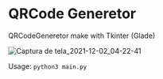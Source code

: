 # QRCode Generetor
QRCodeGeneretor make with Tkinter (Glade)

![Captura de tela_2021-12-02_04-22-41](https://user-images.githubusercontent.com/81440170/144376385-a71e721a-fa09-483e-ae98-983b776c7f15.png)

Usage: ```python3 main.py```
